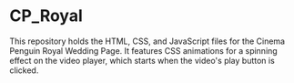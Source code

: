 # CP_Royal
 This repository holds the HTML, CSS, and JavaScript files for the Cinema Penguin Royal Wedding Page. It features CSS animations for a spinning effect on the video player, which starts when the video's play button is clicked.
